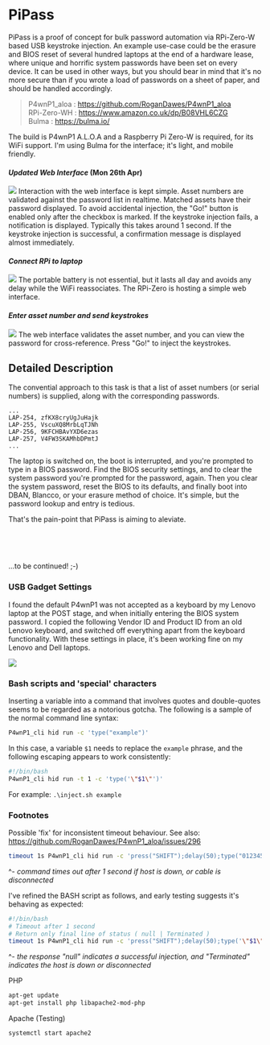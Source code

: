 # PiPass

PiPass is a proof of concept for bulk password automation via RPi-Zero-W based USB keystroke injection. An example use-case could be the erasure and BIOS reset of several hundred laptops at the end of a hardware lease, where unique and horrific system passwords have been set on every device. It can be used in other ways, but you should bear in mind that it's no more secure than if you wrote a load of passwords on a sheet of paper, and should be handled accordingly.

> P4wnP1_aloa : https://github.com/RoganDawes/P4wnP1_aloa  
> RPi-Zero-WH : https://www.amazon.co.uk/dp/B08VHL6CZG  
> Bulma : https://bulma.io/  

The build is P4wnP1 A.L.O.A and a Raspberry Pi Zero-W is required, for its WiFi support. I'm using Bulma for the interface; it's light, and mobile friendly.

#### *Updated Web Interface* (Mon 26th Apr)
![](https://github.com/jonathancraddock/PiPass/blob/main/images/web-interface.jpg)
Interaction with the web interface is kept simple. Asset numbers are validated against the password list in realtime. Matched assets have their password displayed. To avoid accidental injection, the "Go!" button is enabled only after the checkbox is marked. If the keystroke injection fails, a notification is displayed. Typically this takes around 1 second. If the keystroke injection is successful, a confirmation message is displayed almost immediately.

#### *Connect RPi to laptop*
![](https://github.com/jonathancraddock/PiPass/blob/main/images/pipass-laptop-1.jpg)
The portable battery is not essential, but it lasts all day and avoids any delay while the WiFi reassociates. The RPi-Zero is hosting a simple web interface.

#### *Enter asset number and send keystrokes*
![](https://github.com/jonathancraddock/PiPass/blob/main/images/pipass-phone-1.jpg)
The web interface validates the asset number, and you can view the password for cross-reference. Press "Go!" to inject the keystrokes.

## Detailed Description

The convential approach to this task is that a list of asset numbers (or serial numbers) is supplied, along with the corresponding passwords.

```text
...
LAP-254, zfKX8cryUgJuHajk
LAP-255, VscuXQ8MrbLqTJNh
LAP-256, 9KFCHBAvYXD6ezas
LAP-257, V4FW3SKAMhbDPmtJ
...
```

The laptop is switched on, the boot is interrupted, and you're prompted to type in a BIOS password. Find the BIOS security settings, and to clear the system password you're prompted for the password, again. Then you clear the system password, reset the BIOS to its defaults, and finally boot into DBAN, Blancco, or your erasure method of choice. It's simple, but the password lookup and entry is tedious.

That's the pain-point that PiPass is aiming to aleviate.

&nbsp;  

&nbsp;  

...to be continued! ;-)

### USB Gadget Settings

I found the default P4wnP1 was not accepted as a keyboard by my Lenovo laptop at the POST stage, and when initially entering the BIOS system password. I copied the following Vendor ID and Product ID from an old Lenovo keyboard, and switched off everything apart from the keyboard functionality. With these settings in place, it's been working fine on my Lenovo and Dell laptops.

![](https://github.com/jonathancraddock/PiPass/blob/main/images/usb-gadget-settings.jpg)

### Bash scripts and 'special' characters

Inserting a variable into a command that involves quotes and double-quotes seems to be regarded as a notorious gotcha. The following is a sample of the normal command line syntax:

```bash
P4wnP1_cli hid run -c 'type("example")'
```

In this case, a variable `$1` needs to replace the `example` phrase, and the following escaping appears to work consistently:

```bash
#!/bin/bash
P4wnP1_cli hid run -t 1 -c 'type('\"$1\"')'
```

For example: `.\inject.sh example`

### Footnotes

Possible 'fix' for inconsistent timeout behaviour. See also: https://github.com/RoganDawes/P4wnP1_aloa/issues/296
```bash
timeout 1s P4wnP1_cli hid run -c 'press("SHIFT");delay(50);type("01234567890123456789")' -t 1
```
^- *command times out after 1 second if host is down, or cable is disconnected*

I've refined the BASH script as follows, and early testing suggests it's behaving as expected:

```bash
#!/bin/bash
# Timeout after 1 second
# Return only final line of status ( null | Terminated )
timeout 1s P4wnP1_cli hid run -c 'press("SHIFT");delay(50);type('\"$1\"')' -t 1 | tail -n 1
```
^- *the response "null" indicates a successful injection, and "Terminated" indicates the host is down or disconnected*

PHP
```bash
apt-get update
apt-get install php libapache2-mod-php
```

Apache (Testing)
```bash
systemctl start apache2
```
